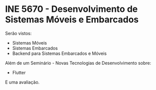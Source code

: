 # INE 5670 - Desenvolvimento de Sistemas Móveis e Embarcados

Serão vistos:
* Sistemas Móveis
* Sistemas Embarcados
* Backend para Sistemas Embarcados e Móveis

Além de um Seminário - Novas Tecnologias de Desenvolvimento sobre:
* Flutter

E uma avaliação.
